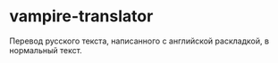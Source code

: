 # vampire-translator
Перевод русского текста, написанного с английской раскладкой, в нормальный текст.
